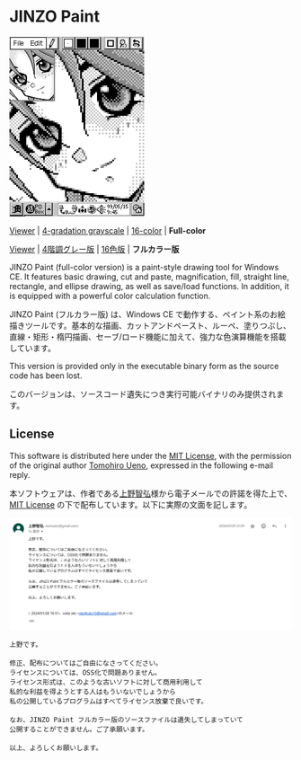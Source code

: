 # JINZO Paint

![JINZO Paint](loope.gif)

[Viewer](/../viewer) | [4-gradation grayscale](/../4-color) | [16-color](/../16-color) | **Full-color**

[Viewer](/../viewer) | [4階調グレー版](/../4-color) | [16色版](/../16-color) | **フルカラー版**

JINZO Paint (full-color version) is a paint-style drawing tool for Windows CE. It features basic drawing, cut and paste, magnification, fill, straight line, rectangle, and ellipse drawing, as well as save/load functions. In addition, it is equipped with a powerful color calculation function.

JINZO Paint (フルカラー版) は、Windows CE で動作する、ペイント系のお絵描きツールです。基本的な描画、カットアンドペースト、ルーペ、塗りつぶし、直線・矩形・楕円描画、セーブ/ロード機能に加えて、強力な色演算機能を搭載しています。

This version is provided only in the executable binary form as the source code has been lost.

このバージョンは、ソースコード遺失につき実行可能バイナリのみ提供されます。

## License

This software is distributed here under the [MIT License](LICENSE), with the permission of the original author [Tomohiro Ueno](http://www.tomozon.sakura.ne.jp/wince/), expressed in the following e-mail reply.

本ソフトウェアは、作者である[上野智弘](http://www.tomozon.sakura.ne.jp/wince/)様から電子メールでの許諾を得た上で、[MIT License](LICENSE) の下で配布しています。以下に実際の文面を記します。

![Official Permit](permit.png)

```
上野です。

修正、配布についてはご自由になさってください。
ライセンスについては、OSS化で問題ありません。
ライセンス形式は、このような古いソフトに対して商用利用して
私的な利益を得ようとする人はもういないでしょうから
私の公開しているプログラムはすべてライセンス放棄で良いです。

なお、JINZO Paint フルカラー版のソースファイルは遺失してしまっていて
公開することができません。ご了承願います。

以上、よろしくお願いします。
```

